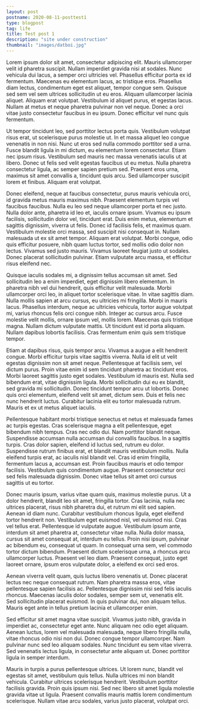 ```yaml
---
layout: post
postname: 2020-08-11-posttest1
type: blogpost
tag: life
title: Test post 1
description: "site under construction"
thumbnail: "images/datboi.jpg"
---
```

Lorem ipsum dolor sit amet, consectetur adipiscing elit. Mauris ullamcorper velit id pharetra suscipit. Nullam imperdiet gravida nisi at sodales. Nunc vehicula dui lacus, a semper orci ultricies vel. Phasellus efficitur porta ex id fermentum. Maecenas eu elementum lacus, ac tristique eros. Phasellus diam lectus, condimentum eget est aliquet, tempor congue sem. Quisque sed sem vel sem ultrices sollicitudin ut eu eros. Aliquam ullamcorper lacinia aliquet. Aliquam erat volutpat. Vestibulum id aliquet purus, et egestas lacus. Nullam at metus et neque pharetra pulvinar non vel neque. Donec a orci vitae justo consectetur faucibus in eu ipsum. Donec efficitur vel nunc quis fermentum.

Ut tempor tincidunt leo, sed porttitor lectus porta quis. Vestibulum volutpat risus erat, ut scelerisque purus molestie ut. In et massa aliquet leo congue venenatis in non nisi. Nunc ut eros sed nulla commodo porttitor sed a urna. Fusce blandit ligula in mi dictum, eu elementum lorem consectetur. Etiam nec ipsum risus. Vestibulum sed mauris nec massa venenatis iaculis ut at libero. Donec ut felis sed velit egestas faucibus ut eu metus. Nulla pharetra consectetur ligula, ac semper sapien pretium sed. Praesent eros urna, maximus sit amet convallis a, tincidunt quis arcu. Sed ullamcorper suscipit lorem et finibus. Aliquam erat volutpat.

Donec eleifend, neque at faucibus consectetur, purus mauris vehicula orci, id gravida metus mauris maximus nibh. Praesent elementum turpis vel faucibus faucibus. Nulla eu leo sed neque ullamcorper porta et nec justo. Nulla dolor ante, pharetra id leo et, iaculis ornare ipsum. Vivamus eu ipsum facilisis, sollicitudin dolor vel, tincidunt erat. Duis enim metus, elementum et sagittis dignissim, viverra ut felis. Donec id facilisis felis, et maximus quam. Vestibulum molestie orci massa, sed suscipit nisi consequat in. Nullam malesuada ut ex sit amet tempor. Aliquam erat volutpat. Morbi congue, odio quis efficitur posuere, nibh quam luctus tortor, sed mollis odio dolor non lectus. Vivamus sed justo mauris. Vivamus laoreet feugiat justo ut sodales. Donec placerat sollicitudin pulvinar. Etiam vulputate arcu massa, et efficitur risus eleifend nec.

Quisque iaculis sodales mi, a dignissim tellus accumsan sit amet. Sed sollicitudin leo a enim imperdiet, eget dignissim libero elementum. In pharetra nibh vel dui hendrerit, quis efficitur velit malesuada. Morbi ullamcorper orci leo, in aliquet tortor scelerisque vitae. In vitae sagittis diam. Nulla mollis sapien at arcu cursus, eu ultricies mi fringilla. Morbi in mauris lacus. Phasellus interdum, neque ac ultricies vehicula, tortor augue volutpat mi, varius rhoncus felis orci congue nibh. Integer ac cursus arcu. Fusce molestie velit mollis, ornare ipsum vel, mollis lorem. Maecenas quis tristique magna. Nullam dictum vulputate mattis. Ut tincidunt est id porta aliquam. Nullam dapibus lobortis facilisis. Cras fermentum enim quis sem tristique tempor.

Etiam at dapibus risus, quis tempor arcu. Vivamus a augue a elit hendrerit congue. Morbi efficitur turpis vitae sagittis viverra. Nulla id elit ut velit egestas dignissim non sit amet neque. Pellentesque at facilisis sem, vel dictum purus. Proin vitae enim id sem tincidunt pharetra ac tincidunt eros. Morbi laoreet sagittis justo eget sodales. Vestibulum id mauris est. Nulla sed bibendum erat, vitae dignissim ligula. Morbi sollicitudin dui eu ex blandit, sed gravida mi sollicitudin. Donec tincidunt tempor arcu ut lobortis. Donec quis orci elementum, eleifend velit sit amet, dictum sem. Duis et felis nec nunc hendrerit luctus. Curabitur lacinia elit eu tortor malesuada rutrum. Mauris et ex ut metus aliquet iaculis.

Pellentesque habitant morbi tristique senectus et netus et malesuada fames ac turpis egestas. Cras scelerisque magna a elit pellentesque, eget bibendum nibh tempus. Cras nec odio dui. Nam porttitor blandit neque. Suspendisse accumsan nulla accumsan dui convallis faucibus. In a sagittis turpis. Cras dolor sapien, eleifend id luctus sed, rutrum eu dolor. Suspendisse rutrum finibus erat, et blandit mauris vestibulum mollis. Nulla eleifend turpis erat, ac iaculis nisl blandit vel. Cras id enim fringilla, fermentum lacus a, accumsan est. Proin faucibus mauris et odio tempor facilisis. Vestibulum quis condimentum augue. Praesent consectetur orci sed felis malesuada dignissim. Donec vitae tellus sit amet orci cursus sagittis ut eu tortor.

Donec mauris ipsum, varius vitae quam quis, maximus molestie purus. Ut a dolor hendrerit, blandit leo sit amet, fringilla tortor. Cras lacinia, nulla nec ultrices placerat, risus nibh pharetra dui, et rutrum mi elit sed sapien. Aenean id diam nunc. Curabitur vestibulum rhoncus ligula, eget eleifend tortor hendrerit non. Vestibulum eget euismod nisl, vel euismod nisi. Cras vel tellus erat. Pellentesque id vulputate augue. Vestibulum ipsum ante, interdum sit amet pharetra at, consectetur vitae nulla. Nulla dolor massa, cursus sit amet consequat at, interdum eu tellus. Proin nisi ipsum, pulvinar ac bibendum eu, consequat ut quam. In consequat urna sem, vel commodo tortor dictum bibendum. Praesent dictum scelerisque urna, a rhoncus arcu ullamcorper luctus. Praesent vel leo diam. Praesent consequat, justo eget laoreet ornare, ipsum eros vulputate dolor, a eleifend ex orci sed eros.

Aenean viverra velit quam, quis luctus libero venenatis ut. Donec placerat lectus nec neque consequat rutrum. Nam pharetra massa eros, vitae pellentesque sapien facilisis ac. Pellentesque dignissim nisi sed felis iaculis rhoncus. Maecenas iaculis dolor sodales, semper sem ut, venenatis elit. Sed sollicitudin placerat euismod. In quis pulvinar dui, non aliquam tellus. Mauris eget ante in tellus pretium lacinia et ullamcorper enim.

Sed efficitur sit amet magna vitae suscipit. Vivamus justo nibh, gravida in imperdiet ac, consectetur eget ante. Nunc aliquam nec odio eget aliquam. Aenean luctus, lorem vel malesuada malesuada, neque libero fringilla nulla, vitae rhoncus odio nisi non dui. Donec congue tempor ullamcorper. Nam pulvinar nunc sed leo aliquam sodales. Nunc tincidunt eu sem vitae viverra. Sed venenatis lectus ligula, in consectetur ante aliquam ut. Donec porttitor ligula in semper interdum.

Mauris in turpis a purus pellentesque ultrices. Ut lorem nunc, blandit vel egestas sit amet, vestibulum quis tellus. Nulla ultrices mi non blandit vehicula. Curabitur ultrices scelerisque hendrerit. Vestibulum porttitor facilisis gravida. Proin quis ipsum nisi. Sed nec libero sit amet ligula molestie gravida vitae ut ligula. Praesent convallis mauris mattis lorem condimentum scelerisque. Nullam vitae arcu sodales, varius justo placerat, volutpat orci.
